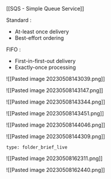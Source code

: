 [[SQS - Simple Queue Service]]

Standard : 
-   At-least once delivery
-   Best-effort ordering

FIFO : 
-   First-in-first-out delivery
-   Exactly-once processing



![[Pasted image 20230508143039.png]]

![[Pasted image 20230508143147.png]]

![[Pasted image 20230508143344.png]]

![[Pasted image 20230508143451.png]]

![[Pasted image 20230508144046.png]]

![[Pasted image 20230508144309.png]]


 
```ccard
type: folder_brief_live
```
 
![[Pasted image 20230508162311.png]]

![[Pasted image 20230508162440.png]]